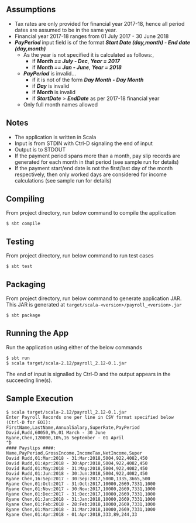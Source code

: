 Assumptions
-----------
* Tax rates are only provided for financial year 2017-18, hence all period dates are assumed to be in the same year.
* Financial year 2017-18 ranges from 01 July 2017 - 30 June 2018
* **_PayPeriod_** input field is of the format **_Start Date (day,month) - End date (day,month)_**
  * As the year is not specified it is calculated as follows:,
    * if **_Month == July - Dec_**, **_Year = 2017_**
    * if **_Month == Jan - June_**, **_Year = 2018_**
  * **_PayPeriod_** is invalid...
    * if it is not of the form **_Day Month - Day Month_**
    * if **_Day_** is invalid
    * if **_Month_** is invalid 
    * if **_StartDate_** > **_EndDate_** as per 2017-18 financial year 
  * Only full month names allowed

Notes
-----
- The application is written in Scala
- Input is from STDIN with Ctrl-D signaling the end of input
- Output is to STDOUT
- If the payment period spans more than a month, pay slip records are generated for each month in that period (see sample run for details)
- If the payment start/end date is not the first/last day of the month respectively, then only worked days are considered for income calculations (see sample run for details)

Compiling
---------
From project directory, run below command to compile the application

    $ sbt compile

Testing
-------
From project directory, run below command to run test cases

    $ sbt test
    
Packaging
---------
From project directory, run below command to generate application JAR.
This JAR is generated at `target/scala-<version>/payroll_<version>.jar`
    
    $ sbt package

Running the App
---------------

Run the application using either of the below commands
    
    $ sbt run
    $ scala target/scala-2.12/payroll_2.12-0.1.jar
     
The end of input is signalled by Ctrl-D and the output appears in the succeeding line(s).


Sample Execution
----------------
```
$ scala target/scala-2.12/payroll_2.12-0.1.jar 
Enter Payroll Records one per line in CSV format specified below (Ctrl-D for EOI):
FirstName,LastName,AnnualSalary,SuperRate,PayPeriod
David,Rudd,60050,9%,01 March - 30 June
Ryane,Chen,120000,10%,16 September - 01 April
^D
#### Payslips ####:
Name,PayPeriod,GrossIncome,IncomeTax,NetIncome,Super
David Rudd,01:Mar:2018 - 31:Mar:2018,5004,922,4082,450
David Rudd,01:Apr:2018 - 30:Apr:2018,5004,922,4082,450
David Rudd,01:May:2018 - 31:May:2018,5004,922,4082,450
David Rudd,01:Jun:2018 - 30:Jun:2018,5004,922,4082,450
Ryane Chen,16:Sep:2017 - 30:Sep:2017,5000,1335,3665,500
Ryane Chen,01:Oct:2017 - 31:Oct:2017,10000,2669,7331,1000
Ryane Chen,01:Nov:2017 - 30:Nov:2017,10000,2669,7331,1000
Ryane Chen,01:Dec:2017 - 31:Dec:2017,10000,2669,7331,1000
Ryane Chen,01:Jan:2018 - 31:Jan:2018,10000,2669,7331,1000
Ryane Chen,01:Feb:2018 - 28:Feb:2018,10000,2669,7331,1000
Ryane Chen,01:Mar:2018 - 31:Mar:2018,10000,2669,7331,1000
Ryane Chen,01:Apr:2018 - 01:Apr:2018,333,89,244,33
```
 

